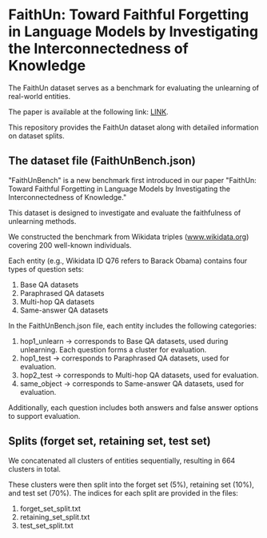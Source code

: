 # FaithUn: Toward Faithful Forgetting in Language Models by Investigating the Interconnectedness of Knowledge

The FaithUn dataset serves as a benchmark for evaluating the unlearning of real-world entities.

The paper is available at the following link: [LINK](https://arxiv.org/abs/2502.19207).

This repository provides the FaithUn dataset along with detailed information on dataset splits.
  
  
## The dataset file (FaithUnBench.json)

"FaithUnBench" is a new benchmark first introduced in our paper "FaithUn: Toward Faithful Forgetting in Language Models by Investigating the Interconnectedness of Knowledge."

This dataset is designed to investigate and evaluate the faithfulness of unlearning methods.

We constructed the benchmark from Wikidata triples (www.wikidata.org) covering 200 well-known individuals.

Each entity (e.g., Wikidata ID Q76 refers to Barack Obama) contains four types of question sets:

1. Base QA datasets  
2. Paraphrased QA datasets  
3. Multi-hop QA datasets  
4. Same-answer QA datasets  

In the FaithUnBench.json file, each entity includes the following categories:

1. hop1_unlearn → corresponds to Base QA datasets, used during unlearning. Each question forms a cluster for evaluation.  
2. hop1_test → corresponds to Paraphrased QA datasets, used for evaluation.  
3. hop2_test → corresponds to Multi-hop QA datasets, used for evaluation.  
4. same_object → corresponds to Same-answer QA datasets, used for evaluation.  

Additionally, each question includes both answers and false answer options to support evaluation.  

  
## Splits (forget set, retaining set, test set)

We concatenated all clusters of entities sequentially, resulting in 664 clusters in total.

These clusters were then split into the forget set (5%), retaining set (10%), and test set (70%). The indices for each split are provided in the files:

1. forget_set_split.txt  
2. retaining_set_split.txt  
3. test_set_split.txt  
